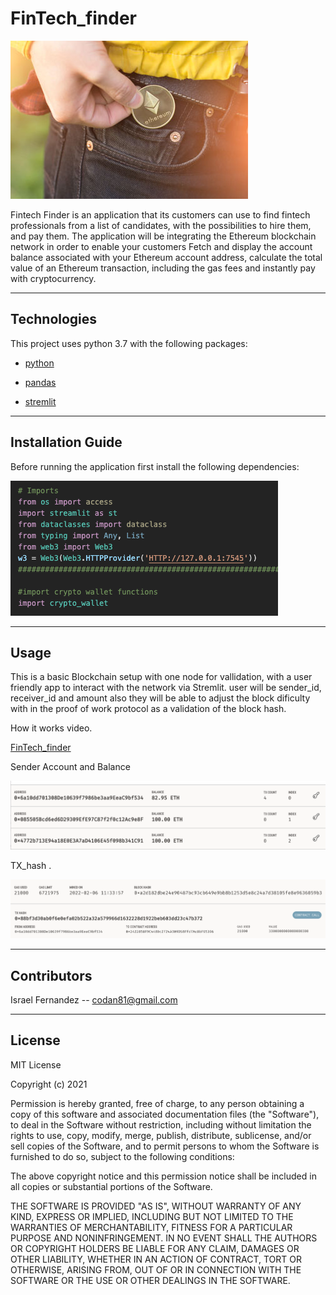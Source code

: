 # FinTech_finder

![FinTech_finder](https://github.com/codan81/FinTech_finder/blob/main/Images/eth_wallet.jpg)

Fintech Finder is an application that its customers can use to find fintech professionals from a list of candidates, with the possibilities to hire them, and pay them. The application will be integrating the Ethereum blockchain network in order to enable your customers Fetch and display the account balance associated with your Ethereum account address, calculate the total value of an Ethereum transaction, including the gas fees and instantly pay with cryptocurrency.


---
## Technologies

This project uses python 3.7 with the following packages:

* [python](https://www.python.org/) 

* [pandas](https://github.com/pandas-dev/pandas) 

* [stremlit](https://streamlit.io/) 

---
## Installation Guide

Before running the application first install the following dependencies:


![FinTech_finder](https://github.com/codan81/FinTech_finder/blob/main/Images/dependencies.jpg)


---
## Usage

This is a basic Blockchain setup with one node for vallidation, with a user friendly app to interact with the network via Stremlit. user will be sender_id, receiver_id and amount also they will be able to adjust the block dificulty with in the proof of work protocol  as a validation of the block hash.

How it works video.

[FinTech_finder](https://youtu.be/Ug0kh9WAGxg)

Sender Account and Balance

![FinTech_finder](https://github.com/codan81/FinTech_finder/blob/main/Images/senders_address.jpg)


TX_hash . 

![FinTech_finder](https://github.com/codan81/FinTech_finder/blob/main/Images/tx_hash.jpg)


---
## Contributors


Israel Fernandez -- codan81@gmail.com

---
## License
MIT License

Copyright (c) 2021  

Permission is hereby granted, free of charge, to any person obtaining a copy
of this software and associated documentation files (the "Software"), to deal
in the Software without restriction, including without limitation the rights
to use, copy, modify, merge, publish, distribute, sublicense, and/or sell
copies of the Software, and to permit persons to whom the Software is
furnished to do so, subject to the following conditions:

The above copyright notice and this permission notice shall be included in all
copies or substantial portions of the Software.

THE SOFTWARE IS PROVIDED "AS IS", WITHOUT WARRANTY OF ANY KIND, EXPRESS OR
IMPLIED, INCLUDING BUT NOT LIMITED TO THE WARRANTIES OF MERCHANTABILITY,
FITNESS FOR A PARTICULAR PURPOSE AND NONINFRINGEMENT. IN NO EVENT SHALL THE
AUTHORS OR COPYRIGHT HOLDERS BE LIABLE FOR ANY CLAIM, DAMAGES OR OTHER
LIABILITY, WHETHER IN AN ACTION OF CONTRACT, TORT OR OTHERWISE, ARISING FROM,
OUT OF OR IN CONNECTION WITH THE SOFTWARE OR THE USE OR OTHER DEALINGS IN THE
SOFTWARE.
